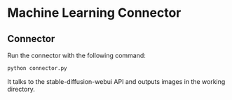 # Machine Learning Connector

## Connector

Run the connector with the following command:

```sh
python connector.py
```

It talks to the stable-diffusion-webui API and outputs images in the working directory.
